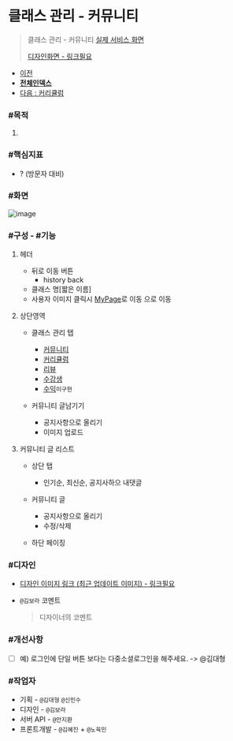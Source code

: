 # 클래스 관리 - 커뮤니티

> 클래스 관리 - 커뮤니티 [실제 서비스 화면](https://www.modooclass.net/class/manager/course/506/community)
>
> [디자인화면 - 링크필요]() 



- [이전](../)      
- [**전체인덱스**](../README.md)     
- [다음 : 커리큘럼](../curriculum/README.md)



### **#목적**

1. 



### #핵심지표

- ? (방문자 대비)


### #화면 
![image](https://user-images.githubusercontent.com/53498778/62178153-de682b80-b382-11e9-994f-86592653dec1.png)

### **#구성 - #기능**

1. 헤더 
     - 뒤로 이동 버튼 
         - history back
     - 클래스 명[짧은 이름]
     - 사용자 이미지 클릭시 [MyPage](../ch2_my_class)로 이동 으로 이동
2. 상단영역
   - 클래스 관리 탭
      - [커뮤니티](../community/README.md)
      - [커리큘럼](../curriculum/README.md)
      - [리뷰](../review/README.md)
      - [수강생](../member/README.md)
      - [수익](../profit/README.md)`미구현`

    - 커뮤니티 글남기기
      - 공지사항으로 올리기
      - 이미지 업로드
   
3. 커뮤니티 글 리스트
   + 상단 탭
     - 인기순, 최신순, 공지사하으 내댓글 
   
   + 커뮤니티 글
      - 공지사항으로 올리기
      - 수정/삭제
      
   + 하단 페이징
   
### **#디자인**

- [디자인 이미지 링크 (최근 업데이트 이미지) - 링크필요]()

- `@김보라`  코멘트

  > 디자이너의 코멘트



### #개선사항

- [ ] 예) 로그인에 단일 버튼 보다는 다중소셜로그인을 해주세요. -> @김대형



### **#작업자**

- 기획 - `@김대형` `@신민수`
- 디자인 - `@김보라`
- 서버 API - `@안지환`
- 프론트개발 - `@김혜진`  + `@노육민`


